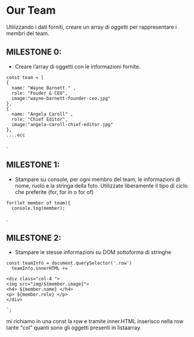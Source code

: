 Our Team
===
Utilizzando i dati forniti, creare un array di oggetti per rappresentare i membri del team.
## MILESTONE 0:  
  - Creare l’array di oggetti con le informazioni fornite.
  ```
  const team = [
  {
    name: "Wayne Barnett " ,
    role: "Fouder & CEO",
    image:"wayne-barnett-founder-ceo.jpg"
  },
  {
    name: "Angela Caroll" ,
    role: "Chief Editor",
    image:"angela-caroll-chief-editor.jpg"
  },
  ....ecc
  ```
  .
## MILESTONE 1:
  - Stampare su console, per ogni membro del team, le informazioni di nome, ruolo e la stringa della foto.
Utilizzate liberamente il tipo di ciclo che preferite (for, for in o for of)
```
for(let member of team){
  console.log(member);
  ```
.
## MILESTONE 2: 
  - Stampare le stesse informazioni su DOM sottoforma di stringhe
  ```
  const teamInfo = document.querySelector('.row') 
    teamInfo.innerHTML += `

  <div class="col-4 "> 
  <img src="img/${member.image}">
  <h4> ${member.name} </h4>
  <p> ${member.role} </p>
  </div>

  `;
  ```
mi richiamo in una const la row
e tramite inner.HTML inserisco nella row tante "col" quanti sono gli oggetti presenti in listaarray.
